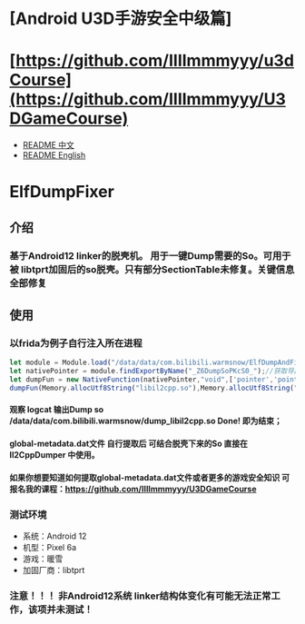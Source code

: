 

# [Android U3D手游安全中级篇]
# [https://github.com/IIIImmmyyy/u3dCourse](https://github.com/IIIImmmyyy/U3DGameCourse)

- [README 中文](./README.md)
- [README English](./README-en.md)
# ElfDumpFixer
## 介绍
### 基于Android12 linker的脱壳机。 用于一键Dump需要的So。可用于被 libtprt加固后的so脱壳。只有部分SectionTable未修复。关键信息全部修复
## 使用
### 以frida为例子自行注入所在进程
```javascript
let module = Module.load("/data/data/com.bilibili.warmsnow/ElfDumpAndFix.so");
let nativePointer = module.findExportByName("_Z6DumpSoPKcS0_");//获取导出函数地址
let dumpFun = new NativeFunction(nativePointer,"void",['pointer','pointer']);
dumpFun(Memory.allocUtf8String("libil2cpp.so"),Memory.allocUtf8String("/data/data/com.bilibili.warmsnow/dump_libil2cpp.so"));
```
#### 观察 logcat 输出Dump so /data/data/com.bilibili.warmsnow/dump_libil2cpp.so Done! 即为结束； 
#### global-metadata.dat文件 自行提取后 可结合脱壳下来的So 直接在 Il2CppDumper 中使用。
#### 如果你想要知道如何提取global-metadata.dat文件或者更多的游戏安全知识 可报名我的课程：https://github.com/IIIImmmyyy/U3DGameCourse

### 测试环境
- 系统：Android 12
- 机型：Pixel 6a
- 游戏：暖雪
- 加固厂商：libtprt

### 注意！！！ 非Android12系统 linker结构体变化有可能无法正常工作，该项并未测试！
